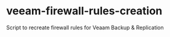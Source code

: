 # veeam-firewall-rules-creation
Script to recreate firewall rules for Veaam Backup &amp; Replication
